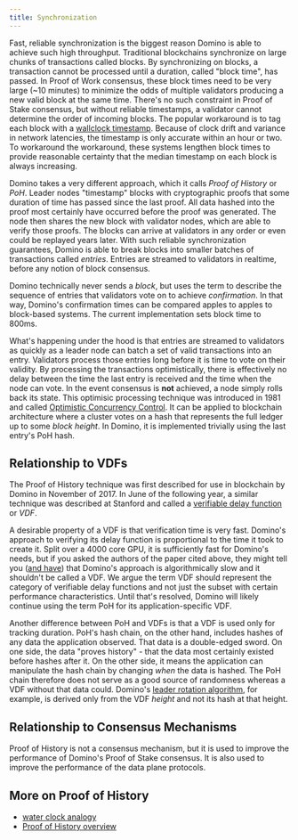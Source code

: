 ```yaml
---
title: Synchronization
---
```


Fast, reliable synchronization is the biggest reason Domino is able to achieve such high throughput. Traditional blockchains synchronize on large chunks of transactions called blocks. By synchronizing on blocks, a transaction cannot be processed until a duration, called "block time", has passed. In Proof of Work consensus, these block times need to be very large \(~10 minutes\) to minimize the odds of multiple validators producing a new valid block at the same time. There's no such constraint in Proof of Stake consensus, but without reliable timestamps, a validator cannot determine the order of incoming blocks. The popular workaround is to tag each block with a [wallclock timestamp](https://en.bitcoin.it/wiki/Block_timestamp). Because of clock drift and variance in network latencies, the timestamp is only accurate within an hour or two. To workaround the workaround, these systems lengthen block times to provide reasonable certainty that the median timestamp on each block is always increasing.

Domino takes a very different approach, which it calls _Proof of History_ or _PoH_. Leader nodes "timestamp" blocks with cryptographic proofs that some duration of time has passed since the last proof. All data hashed into the proof most certainly have occurred before the proof was generated. The node then shares the new block with validator nodes, which are able to verify those proofs. The blocks can arrive at validators in any order or even could be replayed years later. With such reliable synchronization guarantees, Domino is able to break blocks into smaller batches of transactions called _entries_. Entries are streamed to validators in realtime, before any notion of block consensus.

Domino technically never sends a _block_, but uses the term to describe the sequence of entries that validators vote on to achieve _confirmation_. In that way, Domino's confirmation times can be compared apples to apples to block-based systems. The current implementation sets block time to 800ms.

What's happening under the hood is that entries are streamed to validators as quickly as a leader node can batch a set of valid transactions into an entry. Validators process those entries long before it is time to vote on their validity. By processing the transactions optimistically, there is effectively no delay between the time the last entry is received and the time when the node can vote. In the event consensus is **not** achieved, a node simply rolls back its state. This optimisic processing technique was introduced in 1981 and called [Optimistic Concurrency Control](http://citeseerx.ist.psu.edu/viewdoc/summary?doi=10.1.1.65.4735). It can be applied to blockchain architecture where a cluster votes on a hash that represents the full ledger up to some _block height_. In Domino, it is implemented trivially using the last entry's PoH hash.

## Relationship to VDFs

The Proof of History technique was first described for use in blockchain by Domino in November of 2017. In June of the following year, a similar technique was described at Stanford and called a [verifiable delay function](https://eprint.iacr.org/2018/601.pdf) or _VDF_.

A desirable property of a VDF is that verification time is very fast. Domino's approach to verifying its delay function is proportional to the time it took to create it. Split over a 4000 core GPU, it is sufficiently fast for Domino's needs, but if you asked the authors of the paper cited above, they might tell you \([and have](https://github.com/domino-labs/domino/issues/388)\) that Domino's approach is algorithmically slow and it shouldn't be called a VDF. We argue the term VDF should represent the category of verifiable delay functions and not just the subset with certain performance characteristics. Until that's resolved, Domino will likely continue using the term PoH for its application-specific VDF.

Another difference between PoH and VDFs is that a VDF is used only for tracking duration. PoH's hash chain, on the other hand, includes hashes of any data the application observed. That data is a double-edged sword. On one side, the data "proves history" - that the data most certainly existed before hashes after it. On the other side, it means the application can manipulate the hash chain by changing _when_ the data is hashed. The PoH chain therefore does not serve as a good source of randomness whereas a VDF without that data could. Domino's [leader rotation algorithm](synchronization.md#leader-rotation), for example, is derived only from the VDF _height_ and not its hash at that height.

## Relationship to Consensus Mechanisms

Proof of History is not a consensus mechanism, but it is used to improve the performance of Domino's Proof of Stake consensus. It is also used to improve the performance of the data plane protocols.

## More on Proof of History

- [water clock analogy](https://medium.com/domino-labs/proof-of-history-explained-by-a-water-clock-e682183417b8)
- [Proof of History overview](https://medium.com/domino-labs/proof-of-history-a-clock-for-blockchain-cf47a61a9274)
